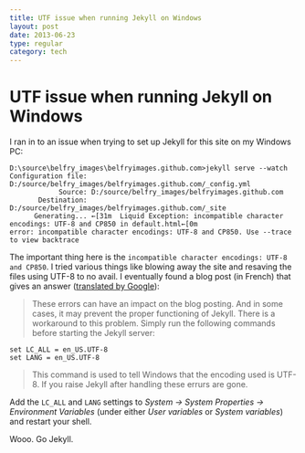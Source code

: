 ```yaml
---
title: UTF issue when running Jekyll on Windows
layout: post
date: 2013-06-23
type: regular
category: tech
---
```


# UTF issue when running Jekyll on Windows

I ran in to an issue when trying to set up Jekyll for this site on my Windows PC:

	D:\source\belfry_images\belfryimages.github.com>jekyll serve --watch
	Configuration file: D:/source/belfry_images/belfryimages.github.com/_config.yml
	            Source: D:/source/belfry_images/belfryimages.github.com
	       Destination: D:/source/belfry_images/belfryimages.github.com/_site
	      Generating... ←[31m  Liquid Exception: incompatible character encodings: UTF-8 and CP850 in default.html←[0m
	error: incompatible character encodings: UTF-8 and CP850. Use --trace to view backtrace

The important thing here is the `incompatible character encodings: UTF-8 and CP850`. I tried various things like blowing away the site and resaving the files using UTF-8 to no avail. I eventually found a blog post (in French) that gives an answer ([translated by Google](http://translate.google.com/#auto/en/Ces%20erreurs%20peuvent%20avoir%20un%20impact%20sur%20l'affichage%20du%20blog.%20Et%20m%C3%AAme%20dans%20certains%20cas%2C%20cela%20peut%20emp%C3%AAcher%20le%20bon%20fonctionnement%20de%20Jekyll.%20Il%20existe%20une%20parade%20%C3%A0%20ce%20probl%C3%A8me.%20Il%20suffit%20simplement%20de%20lancer%20les%20commandes%20suivantes%20avant%20de%20lancer%20le%20serveur%20Jekyll%20%3A%0A%0Aset%20LC_ALL%3Den_US.UTF-8%0Aset%20LANG%3Den_US.UTF-8%0ACette%20commande%20permet%20de%20dire%20%C3%A0%20Windows%20que%20l'encodage%20a%20utilis%C3%A9%20est%20l'UTF-8.%20Si%20vous%20relancez%20Jekyll%20apr%C3%A8s%20cette%20manipulation%2C%20ces%20errurs%20auront%20disparus.)):

> These errors can have an impact on the blog posting. And in some cases, it may prevent the proper functioning of Jekyll. There is a workaround to this problem. Simply run the following commands before starting the Jekyll server:

	set LC_ALL = en_US.UTF-8
	set LANG = en_US.UTF-8

> This command is used to tell Windows that the encoding used is UTF-8. If you raise Jekyll after handling these errurs are gone.

Add the `LC_ALL` and `LANG` settings to _System -> System Properties -> Environment Variables_ (under either _User variables_ or _System variables_) and restart your shell.

Wooo. Go Jekyll.
